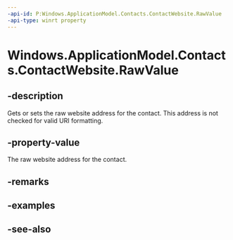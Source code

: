 ```yaml
---
-api-id: P:Windows.ApplicationModel.Contacts.ContactWebsite.RawValue
-api-type: winrt property
---
```


<!-- Property syntax
public string RawValue { get;  set; }
-->

# Windows.ApplicationModel.Contacts.ContactWebsite.RawValue

## -description
Gets or sets the raw website address for the contact. This address is not checked for valid URI formatting.

## -property-value
The raw website address for the contact.

## -remarks

## -examples

## -see-also
